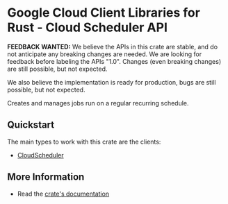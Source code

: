 # Google Cloud Client Libraries for Rust - Cloud Scheduler API

<!-- Code generated by sidekick. DO NOT EDIT. -->

**FEEDBACK WANTED:** We believe the APIs in this crate are stable, and
do not anticipate any breaking changes are needed. We are looking for
feedback before labeling the APIs "1.0". Changes (even breaking changes)
are still possible, but not expected.

We also believe the implementation is ready for production, bugs are
still possible, but not expected.

Creates and manages jobs run on a regular recurring schedule.

## Quickstart

The main types to work with this crate are the clients:

- [CloudScheduler]

## More Information

- Read the [crate's documentation](https://docs.rs/google-cloud-scheduler-v1/latest/google-cloud-scheduler-v1)

[CloudScheduler]: https://docs.rs/google-cloud-scheduler-v1/latest/google_cloud_scheduler_v1/client/struct.CloudScheduler.html
